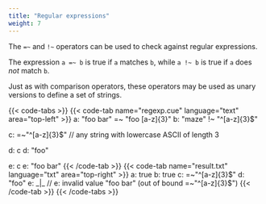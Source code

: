 ```yaml
---
title: "Regular expressions"
weight: 7
---
```


The `=~` and `!~` operators can be used to check against regular expressions.

The expression `a =~ b` is true if `a` matches `b`, while
`a !~ b` is true if `a` does _not_ match `b`.

Just as with comparison operators, these operators may be used
as unary versions to define a set of strings.

{{< code-tabs >}}
{{< code-tab name="regexp.cue" language="text"  area="top-left" >}}
a: "foo bar" =~ "foo [a-z]{3}"
b: "maze" !~ "^[a-z]{3}$"

c: =~"^[a-z]{3}$" // any string with lowercase ASCII of length 3

d: c
d: "foo"

e: c
e: "foo bar"
{{< /code-tab >}}
{{< code-tab name="result.txt" language="txt"  area="top-right" >}}
a: true
b: true
c: =~"^[a-z]{3}$"
d: "foo"
e: _|_ // e: invalid value "foo bar" (out of bound =~"^[a-z]{3}$")
{{< /code-tab >}}
{{< /code-tabs >}}
